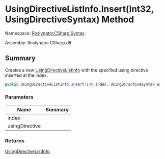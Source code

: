 # UsingDirectiveListInfo\.Insert\(Int32, UsingDirectiveSyntax\) Method

Namespace: [Roslynator.CSharp.Syntax](../../README.md)

Assembly: Roslynator\.CSharp\.dll

## Summary

Creates a new [UsingDirectiveListInfo](../README.md) with the specified using directive inserted at the index\.

```csharp
public UsingDirectiveListInfo Insert(int index, UsingDirectiveSyntax usingDirective)
```

### Parameters

| Name | Summary |
| ---- | ------- |
| index | |
| usingDirective | |

### Returns

[UsingDirectiveListInfo](../README.md)


